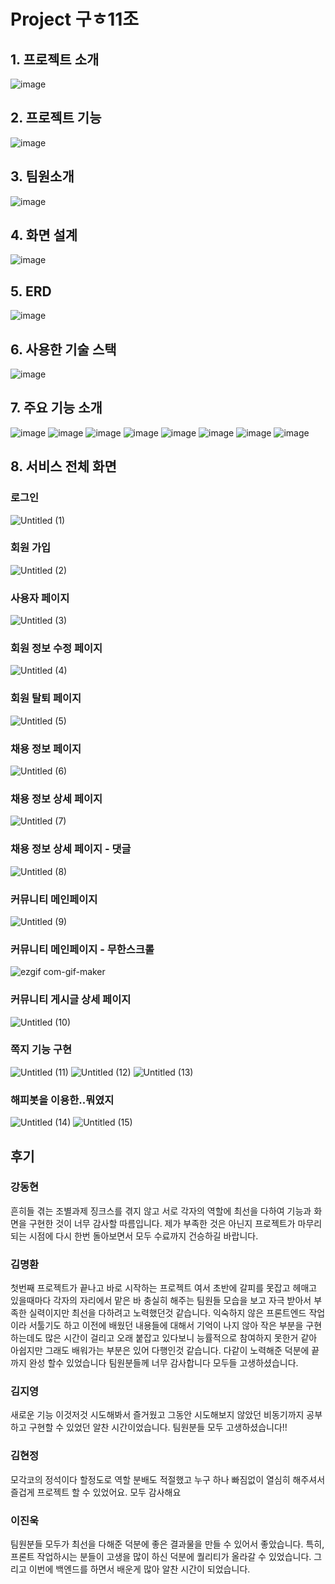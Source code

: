 # Project 구ㅎ11조
## 1. 프로젝트 소개
![image](https://user-images.githubusercontent.com/108647466/203452259-a5480e3b-0ab2-45df-aeb0-fa03bc3d5d2c.png)
## 2. 프로젝트 기능
![image](https://user-images.githubusercontent.com/108647466/203452326-557c318d-1fcf-4152-b924-3c7070d8ce15.png)
## 3. 팀원소개
![image](https://user-images.githubusercontent.com/108647466/203453158-0d34e668-eba2-4add-922d-e2bbe8fd3051.png)
## 4. 화면 설계
![image](https://user-images.githubusercontent.com/108647466/203452405-3522bac3-b652-48fd-8be6-bc18605c0e63.png)
## 5. ERD
![image](https://user-images.githubusercontent.com/108647466/203452444-1acfc695-4370-4cc6-9b05-f01a34bb1974.png)
## 6. 사용한 기술 스택
![image](https://user-images.githubusercontent.com/108647466/203452479-f68ad388-3663-4a1d-ab0f-24d45d2435d3.png)
## 7. 주요 기능 소개
![image](https://user-images.githubusercontent.com/108647466/203452517-b09606a2-0f77-4830-8a0c-e966c1d7d8f5.png)
![image](https://user-images.githubusercontent.com/108647466/203452533-1556f6d1-7841-4118-bb9a-7a9c35a8b409.png)
![image](https://user-images.githubusercontent.com/108647466/203452565-96d131b7-6612-4449-85c6-58c74b005c85.png)
![image](https://user-images.githubusercontent.com/108647466/203452584-b7fe21ab-9860-42ab-8a7f-e93f5dd74d00.png)
![image](https://user-images.githubusercontent.com/108647466/203452604-862876f2-a4c8-4076-a963-95f4e1324316.png)
![image](https://user-images.githubusercontent.com/108647466/203452631-b275cce2-f03f-4191-8f2e-e488f9d7d029.png)
![image](https://user-images.githubusercontent.com/108647466/203452868-5b8e9581-5eb5-4a5e-8ca2-d57894c62d84.png)
![image](https://user-images.githubusercontent.com/108647466/203452888-83038f6b-a492-4bc4-ad45-c69bf34559f1.png)
## 8. 서비스 전체 화면

### 로그인
![Untitled (1)](https://user-images.githubusercontent.com/108647466/203453672-3e8bceb0-3c45-473c-91af-73f679a979c0.png)
### 회원 가입
![Untitled (2)](https://user-images.githubusercontent.com/108647466/203453687-f2b70ed7-0543-4a80-b095-10219654b7c2.png)
### 사용자 페이지
![Untitled (3)](https://user-images.githubusercontent.com/108647466/203453714-f8805223-89c0-4581-aa44-a2502d68820c.png)
### 회원 정보 수정 페이지
![Untitled (4)](https://user-images.githubusercontent.com/108647466/203453718-cf503f50-bc7a-4470-be8e-dcf84c610fc3.png)
### 회원 탈퇴 페이지
![Untitled (5)](https://user-images.githubusercontent.com/108647466/203453721-dabe6f2e-70c9-4a01-bdf9-d1783111057f.png)
### 채용 정보 페이지
![Untitled (6)](https://user-images.githubusercontent.com/108647466/203453727-b579f8c2-92f4-4da7-b2b5-6837f9fe248c.png)
### 채용 정보 상세 페이지
![Untitled (7)](https://user-images.githubusercontent.com/108647466/203453744-135dec7f-f348-4614-87c4-b9ec4a19fa65.png)
### 채용 정보 상세 페이지 - 댓글
![Untitled (8)](https://user-images.githubusercontent.com/108647466/203453748-08c4dcaf-18e4-41a7-9c06-68735756bb0e.png)
### 커뮤니티 메인페이지
![Untitled (9)](https://user-images.githubusercontent.com/108647466/203453756-8536a414-11a1-4c7d-a730-9ccc7422f785.png)
### 커뮤니티 메인페이지 - 무한스크롤
![ezgif com-gif-maker](https://user-images.githubusercontent.com/108647466/203453842-9fa336c0-72e2-423e-9ace-5fbae30fdc70.gif)
### 커뮤니티 게시글 상세 페이지
![Untitled (10)](https://user-images.githubusercontent.com/108647466/203453765-31572e2f-3575-47de-affb-801e734c47e5.png)
### 쪽지 기능 구현
![Untitled (11)](https://user-images.githubusercontent.com/108647466/203453768-91cd4960-c33f-459c-be7d-01175ddc28f0.png)
![Untitled (12)](https://user-images.githubusercontent.com/108647466/203453783-2ec0af3d-9c9e-4f27-b072-2b29722f3cf7.png)
![Untitled (13)](https://user-images.githubusercontent.com/108647466/203453788-3ea68558-3497-49b8-a0fa-a9797e8e7cd6.png)
### 해피봇을 이용한..뭐였지
![Untitled (14)](https://user-images.githubusercontent.com/108647466/203453792-94151a29-215a-4a7a-befd-4d02ce67eff0.png)
![Untitled (15)](https://user-images.githubusercontent.com/108647466/203453798-daadb107-ac79-4a6d-851a-e6c734c2f3af.png)


## 후기

### 강동현

흔히들 겪는 조별과제 징크스를 겪지 않고 서로 각자의 역할에 최선을 다하여 기능과 화면을 구현한 것이 너무 감사할 따름입니다. 제가 부족한 것은 아닌지 프로젝트가 마무리되는 시점에 다시 한번 돌아보면서 모두 수료까지 건승하길 바랍니다.

### 김명환

첫번째 프로젝트가 끝나고 바로 시작하는 프로젝트 여서 초반에 갈피를 못잡고 헤매고 있을때마다 각자의 자리에서 맡은 바 충실히 해주는 팀원들 모습을 보고
자극 받아서 부족한 실력이지만 최선을 다하려고 노력했던것 같습니다. 익숙하지 않은 프론트엔드 작업이라 서툴기도 하고 이전에 배웠던 내용들에 대해서 기억이 나지 않아 작은 부분을 구현하는데도 많은 시간이 걸리고 오래 붙잡고 있다보니 능률적으로 참여하지 못한거 같아 아쉽지만 그래도 배워가는 부분은 있어 다행인것 같습니다.
다같이 노력해준 덕분에 끝까지 완성 할수 있었습니다 팀원분들께 너무 감사합니다
모두들 고생하셨습니다.

### 김지영

새로운 기능 이것저것 시도해봐서 즐거웠고
그동안 시도해보지 않았던 비동기까지 공부하고 구현할 수 있었던 알찬 시간이었습니다.
팀원분들 모두 고생하셨습니다!!

### 김현정

모각코의 정석이다 할정도로 역할
분배도 적절했고 누구 하나 빠짐없이
열심히 해주셔서 즐겁게 프로젝트
할 수 있었어요. 모두 감사해요

### 이진욱

팀원분들 모두가 최선을 다해준 덕분에 좋은 결과물을 만들 수 있어서 좋았습니다.
특히, 프론트 작업하시는 분들이 고생을 많이 하신 덕분에 퀄리티가 올라갈 수 있었습니다.
그리고 이번에 백엔드를 하면서 배운게 많아 알찬 시간이 되었습니다.
